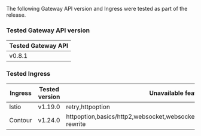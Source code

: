 <!--
  This documentation is inserted in release note for each release.
  All variables are defined in .
-->

The following Gateway API version and Ingress were tested as part of the release.

### Tested Gateway API version

| Tested Gateway API       |
| ------------------------ |
| v0.8.1 |

### Tested Ingress

| Ingress | Tested version          | Unavailable features           |
| ------- | ----------------------- | ------------------------------ |
| Istio   | v1.19.0     | retry,httpoption   |
| Contour | v1.24.0    | httpoption,basics/http2,websocket,websocket/split,grpc,grpc/split,update,host-rewrite |
